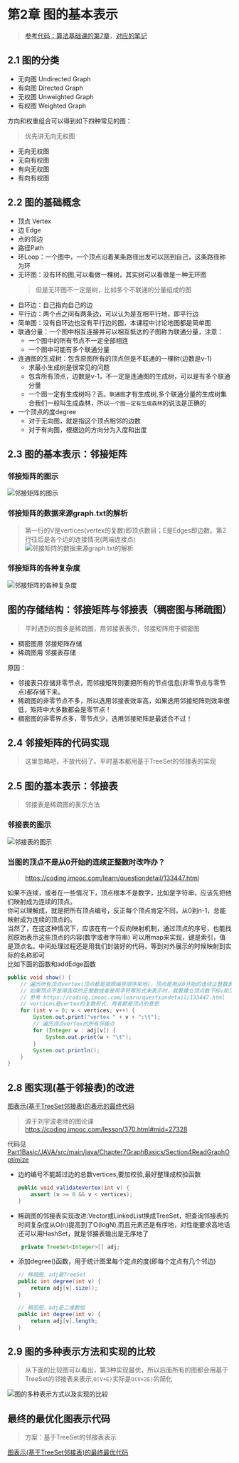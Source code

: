 # 第2章 图的基本表示

>  [参考代码：算法基础课的第7章](../Part1Basic/JAVA/src/main/java/Chapter7GraphBasics)，[对应的笔记](../Part1Basic/第7章_图论基础.md)


## 2.1 图的分类
+ 无向图 Undirected Graph
+ 有向图 Directed Graph
+ 无权图 Unweighted Graph
+ 有权图 Weighted Graph

方向和权重组合可以得到如下四种常见的图：

> 优先讲无向无权图

+ 无向无权图
+ 无向有权图
+ 有向无权图
+ 有向有权图

## 2.2 图的基础概念

+ 顶点 Vertex
+ 边 Edge
+ 点的邻边
+ 路径Path
+ 环Loop：一个图中，一个顶点沿着某条路径出发可以回到自己，这条路径称为环
+ 无环图：没有环的图,可以看做一棵树，其实树可以看做是一种无环图
  > 但是无环图不一定是树，比如多个不联通的分量组成的图
+ 自环边：自己指向自己的边
+ 平行边：两个点之间有两条边，可以认为是互相平行地，即平行边
+ 简单图：没有自环边也没有平行边的图，本课程中讨论地图都是简单图
+ 联通分量：一个图中相互连接并可以相互抵达的子图称为联通分量，注意：
  + 一个图中的所有节点不一定全部相连
  + 一个图中可能有多个联通分量
+ 连通图的生成树：包含原图所有的顶点但是不联通的一棵树(边数是v-1)
  + 求最小生成树是很常见的问题
  + 包含所有顶点，边数是v-1，不一定是连通图的生成树，可以是有多个联通分量
  + 一个图一定有生成树吗？否。`联通图`才有生成树,多个联通分量的生成树集合我们一般叫生成森林，所以`一个图一定有生成森林`的说法是正确的
+ 一个顶点的度degree
  + 对于无向图，就是指这个顶点相邻的边数
  + 对于有向图，根据边的方向分为入度和出度

## 2.3 图的基本表示：邻接矩阵

### 邻接矩阵的图示
![邻接矩阵的图示](images/第02章_图的基本表示/邻接矩阵的图示.jpg)
### 邻接矩阵的数据来源graph.txt的解析
> 第一行的V是vertices(vertex的复数)即顶点数目；E是Edges即边数。第2行往后是各个边的连接情况(两端连接点)
![邻接矩阵的数据来源graph.txt的解析](images/第02章_图的基本表示/邻接矩阵的数据来源graph_txt的解析.jpg)

### 邻接矩阵的各种复杂度

![邻接矩阵的各种复杂度](images/第02章_图的基本表示/邻接矩阵的各种复杂度.jpg)

## 图的存储结构：邻接矩阵与邻接表（稠密图与稀疏图）

> 平时遇到的图多是稀疏图，用邻接表表示，邻接矩阵用于稠密图

+ 稠密图用 邻接矩阵存储
+ 稀疏图用 邻接表存储

原因：

+ 邻接表只存储非零节点，而邻接矩阵则要把所有的节点信息(非零节点与零节点)都存储下来。
+ 稀疏图的非零节点不多，所以选用邻接表效率高，如果选用邻接矩阵则效率很低，矩阵中大多数都会是零节点！
+ 稠密图的非零界点多，零节点少，选用邻接矩阵是最适合不过！

## 2.4 邻接矩阵的代码实现

> 这里忽略吧，不放代码了。平时基本都用基于TreeSet的邻接表的实现

## 2.5 图的基本表示：邻接表
> 邻接表是稀疏图的表示方法

### 邻接表的图示

![邻接表的图示](images/第02章_图的基本表示/邻接表的图示.jpg)

### 当图的顶点不是从0开始的连续正整数时改咋办？

> https://coding.imooc.com/learn/questiondetail/133447.html

如果不连续，或者在一些情况下，顶点根本不是数字，比如是字符串，应该先把他们映射成为连续的顶点。  
你可以理解成，就是把所有顶点编号，反正每个顶点肯定不同，从0到n-1，总能映射成为连续的顶点的。  
当然了，在这这种情况下，应该在有一个反向映射机制，通过顶点的序号，也能找回原始表示这些顶点的内容(数字或者字符串)
可以用map来实现，键是索引，值是顶点名。中间处理过程还是用我们封装好的代码，等到对外展示的时候映射到实际的名称即可  
比如下面的函数和addEdge函数  


```java
public void show() {
    // 遍历所有顶点vertex(顶点都是按照编号顺序来地)，顶点是用从0开始的连续正整数表示时v才代表顶点，
    // 如果顶点不是用连续的正整数或者是用字符等形式来表示时，就要建立顶点数下标v和顶点实际含义的映射关系了，可以用map来表示，要显示的时候统一用map
    // 参考 https://coding.imooc.com/learn/questiondetail/133447.html
    // vertices是vertex的复数形式，两者都是顶点的意思
    for (int v = 0; v < vertices; v++) {
        System.out.print("vertex " + v + ":\t");
        // 遍历顶点vertex的所有邻接点
        for (Integer w : adj[v]) {
            System.out.print(w + "\t");
        }
        System.out.println();
    }
}
```

## 2.8 图实现(基于邻接表)的改进

[图表示(基于TreeSet邻接表)的表示的最终代码](src/main/java/Chapter02GraphExpress/Graph.java)

> 源于刘宇波老师的图论课 https://coding.imooc.com/lesson/370.html#mid=27328

代码见[Part1Basic/JAVA/src/main/java/Chapter7GraphBasics/Section4ReadGraphOptimize](../Part1Basic/JAVA/src/main/java/Chapter7GraphBasics/Section4ReadGraphOptimize)

+ 边的编号不能超过边的总数vertices,要加校验,最好整理成校验函数
  ```java
  public void validateVertex(int v) {
      assert (v >= 0 && v < vertices);
  }
  ```
+ 稀疏图的邻接表实现改进:Vector或LinkedList换成TreeSet，把查询邻接表的时间复杂度从O(n)提高到了O(logN),而且元素还是有序地，对性能要求高地话还可以用HashSet，就是邻接表输出是无序地了
  ```java
   private TreeSet<Integer>[] adj;
  ```
+ 添加degree()函数，用于统计图里每个定点的度(即每个定点有几个邻边)
  ```java
  // 稀疏图，adj是TreeSet
  public int degree(int v) {
      return adj[v].size();
  }
  ```
  
  ```java
  // 稠密图，adj是二维数组
  public int degree(int v) {
      return adj[v].length;
  }
  ```
  
## 2.9 图的多种表示方法和实现的比较

> 从下面的比较图可以看出，第3种实现最优，所以后面所有的图都会用基于TreeSet的邻接表来表示,`O(V+E)`实际是`O(V+2E)`的简化

![图的多种表示方式以及实现的比较](images/第02章_图的基本表示/图的多种表示方式以及实现的比较.png)

## 最终的最优化图表示代码

> 方案：基于TreeSet的邻接表表示

[图表示(基于TreeSet邻接表)的最终最优代码](src/main/java/Chapter02GraphExpress/Graph.java)